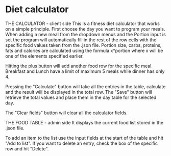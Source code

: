 # Diet calculator
 THE CALCULATOR - client side
This is a fitness diet calculator that works on a simple principle. First choose the day you want to program your meals. When adding a new meal from the dropdown menus and the Portion input is set the program will automatically fill in the rest of the row cells with the specific food values taken from the .json file.
Portion size, carbs, proteins, fats and calories are calculated using the formula x*portion where x will be one of the elements specified earlier.

Hitting the plus button will add another food row for the specific meal. Breakfast and Lunch have a limit of maximum 5 meals while dinner has only 4.

Pressing the "Calculate" button will take all the entries in the table, calculate and the result will be displayed in the total row.
The "Save" button will retrieve the total values and place them in the day table for the selected day.

The "Clear fields" button will clear all the calculator fields.

THE FOOD TABLE - admin side
It displays the current food list stored in the .json file.

To add an item to the list use the input fields at the start of the table and hit "Add to list".
If you want to delete an entry, check the box of the specific row and hit "Delete".
